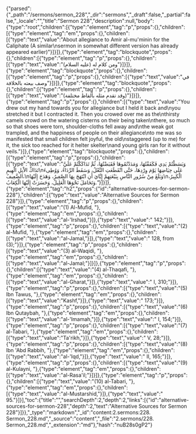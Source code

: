 {"parsed":{"_path":"/sermons/sermon_228","_dir":"sermons","_draft":false,"_partial":false,"_locale":"","title":"Sermon 228","description":null,"body":{"type":"root","children":[{"type":"element","tag":"p","props":{},"children":[{"type":"element","tag":"em","props":{},"children":[{"type":"text","value":"About allegiance to Amir al-mu'minin for the Caliphate (A similar\nsermon in somewhat different version has already appeared earlier)"}]}]},{"type":"element","tag":"blockquote","props":{},"children":[{"type":"element","tag":"p","props":{},"children":[{"type":"text","value":"ومن كلام له (عليه السلام)"}]}]},{"type":"element","tag":"blockquote","props":{},"children":[{"type":"element","tag":"p","props":{},"children":[{"type":"text","value":"في وصف بيعته بالخلافة"}]}]},{"type":"element","tag":"blockquote","props":{},"children":[{"type":"element","tag":"p","props":{},"children":[{"type":"text","value":"(وقد تقدم مثله بألفاظ مختلفة)"}]}]},{"type":"element","tag":"p","props":{},"children":[{"type":"text","value":"You drew out my hand towards you for allegiance but I held it back and\nyou stretched it but I contracted it. Then you crowed over me as the\nthirsty camels crowd on the watering cisterns on their being taken\nthere, so much so that shoes were torn, shoulder-cloths fell away and\nthe weak got trampled, and the happiness of people on their allegiance\nto me was so manifested that small children felt joyful, the old\nstaggered (up to me) for it, the sick too reached for it helter skelter\nand young girls ran for it without veils."}]},{"type":"element","tag":"blockquote","props":{},"children":[{"type":"element","tag":"p","props":{},"children":[{"type":"text","value":"وَبَسَطْتُمْ يَدِي فَكَفَفْتُهَا، وَمَدَدْتُمُوهَا فَقَبَضْتُهَا، ثُمَّ تَدَاكَكْتُمْ عَلَيَّ تَدَاكَّ الاْبِلِ الْهِيمِ\nعَلَى حِيَاضِهَا يَوْمَ وِرْدِهَا، حَتَّى انْقَطَعَتِ النَّعْلُ، وَسَقَطَ الرِّدَاءُ، وَوُطِىءَ الضَّعِيفُ،\nوَبَلَغَ مِنْ سُرُورِ النَّاسِ بِبَيْعَتِهِمْ إِيَّايَ أَنِ ابْتَهَجَ بِهَا الصَّغِيرُ، وَهَدَجَ إِلَيْهَا\nالْكَبِيرُ، وَتَحَامَلَ نَحْوَهَا الْعَلِيلُ، وَحَسَرَتْ إِلَيْهَا الْكِعَابُ."}]}]},{"type":"element","tag":"h2","props":{"id":"alternative-sources-for-sermon-228"},"children":[{"type":"text","value":"Alternative Sources for Sermon 228"}]},{"type":"element","tag":"p","props":{},"children":[{"type":"text","value":"(1) Al-Mufid, "},{"type":"element","tag":"em","props":{},"children":[{"type":"text","value":"al-'Irshad,"}]},{"type":"text","value":" 142;"}]},{"type":"element","tag":"p","props":{},"children":[{"type":"text","value":"(2) al-Mufid, "},{"type":"element","tag":"em","props":{},"children":[{"type":"text","value":"al-Jamal,"}]},{"type":"text","value":" 128, from (3);"}]},{"type":"element","tag":"p","props":{},"children":[{"type":"text","value":"(3) al-Waqidi, "},{"type":"element","tag":"em","props":{},"children":[{"type":"text","value":"al-Jamal;"}]}]},{"type":"element","tag":"p","props":{},"children":[{"type":"text","value":"(4) al-Thaqafi, "},{"type":"element","tag":"em","props":{},"children":[{"type":"text","value":"al-Gharat,"}]},{"type":"text","value":" I, 310;"}]},{"type":"element","tag":"p","props":{},"children":[{"type":"text","value":"(5) Ibn Tawus, "},{"type":"element","tag":"em","props":{},"children":[{"type":"text","value":"Kashf,"}]},{"type":"text","value":" 173;"}]},{"type":"element","tag":"p","props":{},"children":[{"type":"text","value":"(6) Ibn Qutaybah, "},{"type":"element","tag":"em","props":{},"children":[{"type":"text","value":"al-'Imamah,"}]},{"type":"text","value":" I, 154;"}]},{"type":"element","tag":"p","props":{},"children":[{"type":"text","value":"(7) al-Tabari, "},{"type":"element","tag":"em","props":{},"children":[{"type":"text","value":"Ta'rikh,"}]},{"type":"text","value":" V, 28;"}]},{"type":"element","tag":"p","props":{},"children":[{"type":"text","value":"(8) Ibn 'Abd Rabbih, "},{"type":"element","tag":"em","props":{},"children":[{"type":"text","value":"al-'Iqd,"}]},{"type":"text","value":" II, 165;"}]},{"type":"element","tag":"p","props":{},"children":[{"type":"text","value":"(9) al-Kulayni, "},{"type":"element","tag":"em","props":{},"children":[{"type":"text","value":"al-Rasa'il;"}]}]},{"type":"element","tag":"p","props":{},"children":[{"type":"text","value":"(10) al-Tabari, "},{"type":"element","tag":"em","props":{},"children":[{"type":"text","value":"al-Mustarshid,"}]},{"type":"text","value":" 95."}]}],"toc":{"title":"","searchDepth":2,"depth":2,"links":[{"id":"alternative-sources-for-sermon-228","depth":2,"text":"Alternative Sources for Sermon 228"}]}},"_type":"markdown","_id":"content:2.sermons:228. Sermon_228.md","_source":"content","_file":"2.sermons/228. Sermon_228.md","_extension":"md"},"hash":"nuB28s0gP2"}